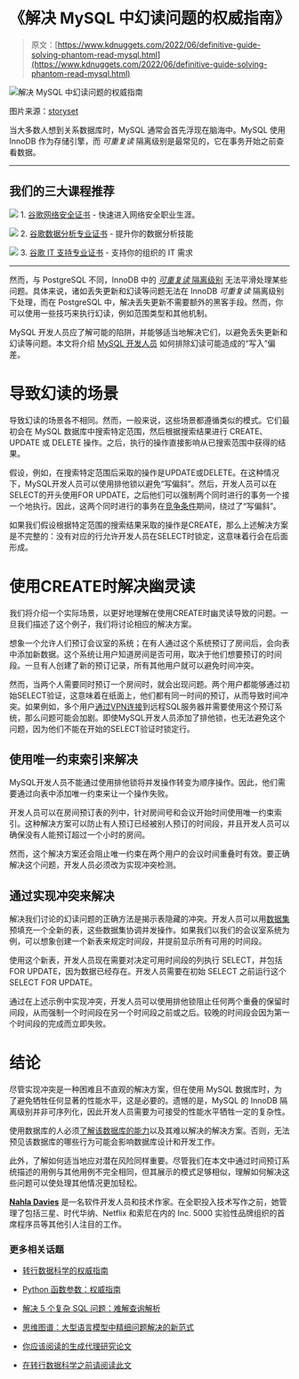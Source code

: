 # 《解决 MySQL 中幻读问题的权威指南》

> 原文：[https://www.kdnuggets.com/2022/06/definitive-guide-solving-phantom-read-mysql.html](https://www.kdnuggets.com/2022/06/definitive-guide-solving-phantom-read-mysql.html)

![解决 MySQL 中幻读问题的权威指南](../Images/3278c7a60acba0db970ee57e95209464.png)

图片来源：[storyset](https://www.freepik.com/author/stories)

当大多数人想到关系数据库时，MySQL 通常会首先浮现在脑海中。MySQL 使用 InnoDB 作为存储引擎，而 *可重复读* 隔离级别是最常见的，它在事务开始之前查看数据。

* * *

## 我们的三大课程推荐

![](../Images/0244c01ba9267c002ef39d4907e0b8fb.png) 1\. [谷歌网络安全证书](https://www.kdnuggets.com/google-cybersecurity) - 快速进入网络安全职业生涯。

![](../Images/e225c49c3c91745821c8c0368bf04711.png) 2\. [谷歌数据分析专业证书](https://www.kdnuggets.com/google-data-analytics) - 提升你的数据分析技能

![](../Images/0244c01ba9267c002ef39d4907e0b8fb.png) 3\. [谷歌 IT 支持专业证书](https://www.kdnuggets.com/google-itsupport) - 支持你的组织的 IT 需求

* * *

然而，与 PostgreSQL 不同，InnoDB 中的 [*可重复读* 隔离级别](https://www.ibm.com/docs/en/wxs/8.6.1?topic=overview-transaction-isolation) 无法平滑处理某些问题。具体来说，诸如丢失更新和幻读等问题无法在 InnoDB *可重复读* 隔离级别下处理，而在 PostgreSQL 中，解决丢失更新不需要额外的黑客手段。然而，你可以使用一些技巧来执行幻读，例如范围类型和其他机制。

MySQL 开发人员应了解可能的陷阱，并能够适当地解决它们，以避免丢失更新和幻读等问题。本文将介绍 [MySQL 开发人员](/2022/01/developers-python-machine-learning-projects.html) 如何排除幻读可能造成的“写入”偏差。

# 导致幻读的场景

导致幻读的场景各不相同。然而，一般来说，这些场景都遵循类似的模式。它们最初会在 MySQL 数据库中搜索特定范围，然后根据搜索结果进行 CREATE、UPDATE 或 DELETE 操作。之后，执行的操作直接影响从已搜索范围中获得的结果。

假设，例如，在搜索特定范围后采取的操作是UPDATE或DELETE。在这种情况下，MySQL开发人员可以使用排他锁以避免“写偏斜”。然后，开发人员可以在SELECT的开头使用FOR UPDATE，之后他们可以强制两个同时进行的事务一个接一个地执行。因此，这两个同时进行的事务在[竞争条件](/2020/05/complex-logic-breakneck-speed-julia-data-science.html)期间，绕过了“写偏斜”。

如果我们假设根据特定范围的搜索结果采取的操作是CREATE，那么上述解决方案是不完整的：没有对应的行允许开发人员在SELECT时锁定，这意味着行会在后面形成。

# 使用CREATE时解决幽灵读

我们将介绍一个实际场景，以更好地理解在使用CREATE时幽灵读导致的问题。一旦我们描述了这个例子，我们将讨论相应的解决方案。

想象一个允许人们预订会议室的系统；在有人通过这个系统预订了房间后，会向表中添加新数据。这个系统让用户知道房间是否可用，取决于他们想要预订的时间段。一旦有人创建了新的预订记录，所有其他用户就可以避免时间冲突。

然而，当两个人需要同时预订一个房间时，就会出现问题。两个用户都能够通过初始SELECT验证，这意味着在纸面上，他们都有同一时间的预订，从而导致时间冲突。如果例如，多个用户[通过VPN连接](https://thebestvpn.com/reviews/surfshark/)到远程SQL服务器并需要使用这个预订系统，那么问题可能会加剧。即使MySQL开发人员添加了排他锁，也无法避免这个问题，因为他们不能在开始的SELECT验证时锁定行。

## 使用唯一约束索引来解决

MySQL开发人员不能通过使用排他锁将并发操作转变为顺序操作。因此，他们需要通过向表中添加唯一约束来让一个操作失败。

开发人员可以在房间预订表的列中，针对房间号和会议开始时间使用唯一约束索引。这种解决方案可以防止有人预订已经被别人预订的时间段，并且开发人员可以确保没有人能预订超过一个小时的房间。

然而，这个解决方案还会阻止唯一约束在两个用户的会议时间重叠时有效。要正确解决这个问题，开发人员必须改为实现冲突检测。

## 通过实现冲突来解决

解决我们讨论的幻读问题的正确方法是揭示表隐藏的冲突。开发人员可以用[数据集](/2021/09/springboard-unique-data-sets-data-science-skills.html)预填充一个全新的表，这些数据集协调并发操作。如果我们以我们的会议室系统为例，可以想象创建一个新表来规定时间段，并提前显示所有可用的时间段。

使用这个新表，开发人员现在需要对决定可用时间段的列执行 SELECT，并包括 FOR UPDATE，因为数据已经存在。开发人员需要在初始 SELECT 之前运行这个 SELECT FOR UPDATE。

通过在上述示例中实现冲突，开发人员可以使用排他锁阻止任何两个重叠的保留时间段，从而强制一个时间段在另一个时间段之前或之后。较晚的时间段会因为第一个时间段的完成而立即失败。

# 结论

尽管实现冲突是一种困难且不直观的解决方案，但在使用 MySQL 数据库时，为了避免牺牲任何显著的性能水平，这是必要的。遗憾的是，MySQL 的 InnoDB 隔离级别并非可序列化，因此开发人员需要为可接受的性能水平牺牲一定的复杂性。

使用数据库的人必须[了解该数据库的能力](https://www.itprotoday.com/analytics-and-reporting/5-questions-evaluating-dbms-features-and-capabilities)以及其难以解决的解决方案。否则，无法预见该数据库的哪些行为可能会影响数据库设计和开发工作。

此外，了解如何适当地应对潜在风险同样重要。尽管我们在本文中通过时间预订系统描述的用例与其他用例不完全相同，但其展示的模式足够相似，理解如何解决这些问题可以使处理其他情况更加轻松。

**[Nahla Davies](http://nahlawrites.com/)** 是一名软件开发人员和技术作家。在全职投入技术写作之前，她管理了包括三星、时代华纳、Netflix 和索尼在内的 Inc. 5000 实验性品牌组织的首席程序员等其他引人注目的工作。

### 更多相关话题

+   [转行数据科学的权威指南](https://www.kdnuggets.com/2022/05/definitive-guide-switching-career-data-science.html)

+   [Python 函数参数：权威指南](https://www.kdnuggets.com/2023/02/python-function-arguments-definitive-guide.html)

+   [解决 5 个复杂 SQL 问题：难解查询解析](https://www.kdnuggets.com/2022/07/5-hardest-things-sql.html)

+   [思维图谱：大型语言模型中精细问题解决的新范式](https://www.kdnuggets.com/graph-of-thoughts-a-new-paradigm-for-elaborate-problem-solving-in-large-language-models)

+   [你应该阅读的生成代理研究论文](https://www.kdnuggets.com/generative-agent-research-papers-you-should-read)

+   [在转行数据科学之前请阅读此文](https://www.kdnuggets.com/read-this-before-making-a-career-switch-to-data-science)
